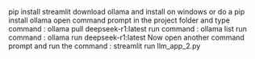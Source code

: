 pip install streamlit
download ollama and install on windows or do a pip install ollama
open command prompt in the project folder and type command  :   ollama pull deepseek-r1:latest
run command : ollama list 
run command : ollama run deepseek-r1:latest
Now open another command prompt and run the command : streamlit run llm_app_2.py
